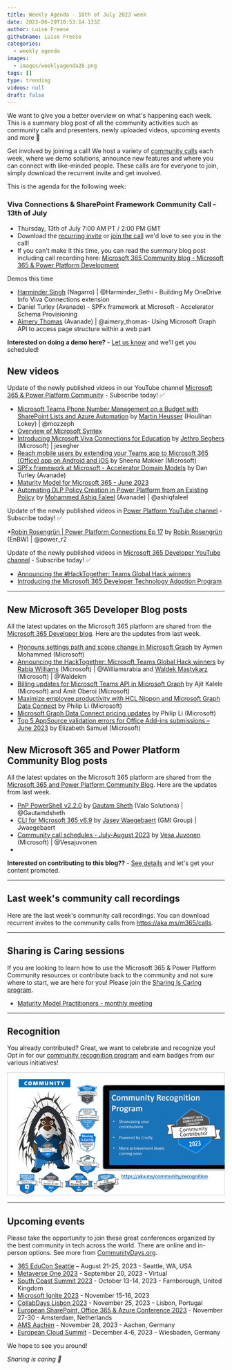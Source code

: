 ```yaml
---
title: Weekly Agenda - 10th of July 2023 week
date: 2023-06-29T10:53:14.133Z
author: Luise Freese
githubname: Luise Freese
categories:
  - weekly agenda
images:
  - images/weeklyagenda28.png
tags: []
type: trending
videos: null
draft: false
---
```


We want to give you a better overview on what's happening each week. This is a summary blog post of all the community activities such as community calls and presenters, newly uploaded videos, upcoming events and more 🚀

Get involved by joining a call! We host a variety of [community calls](https://aka.ms/community/calls) each week, where we demo solutions, announce new features and where you can connect with like-minded people. These calls are for everyone to join, simply download the recurrent invite and get involved.

This is the agenda for the following week:

### Viva Connections & SharePoint Framework Community Call - 13th of July

* Thursday, 13th of July 7:00 AM PT / 2:00 PM GMT
* Download the [recurring invite](https://aka.ms/spdev-sig-call) or [join the call](https://aka.ms/spdev-sig-call-join) we'd love to see you in the call!
* If you can't make it this time, you can read the summary blog post including call recording here: [Microsoft 365 Community blog - Microsoft 365 & Power Platform Development](https://pnp.github.io/blog/categories/microsoft-365-and-power-platform-development-community-call/)

Demos this time

* [Harminder Singh](https://twitter.com/Harminder_Sethi) (Nagarro) | @Harminder_Sethi - Building My OneDrive Info Viva Connections extension
* Daniel Turley (Avanade) - SPFx framework at Microsoft - Accelerator Schema Provisioning
* [Aimery Thomas](https://twitter.com/aimery_thomas)  (Avanade) | @aimery_thomas- Using Microsoft Graph API to access page structure within a web part


**Interested on doing a demo here?** - [Let us know](https://aka.ms/community/request/demo) and we'll get you scheduled!



## New videos 

Update of the newly published videos in our YouTube channel [Microsoft 365 & Power Platform Community](https://www.youtube.com/channel/UC_mKdhw-V6CeCM7gTo_Iy7w) - Subscribe today! ✅

* [Microsoft Teams Phone Number Management on a Budget with SharePoint Lists and Azure Automation](https://www.youtube.com/watch?v=9eskg4i8e1A&t=5s) by [Martin Heusser](https://twitter.com/mozzeph) (Houlihan Lokey) | @mozzeph
* [Overview of Microsoft Syntex](https://www.youtube.com/watch?v=Pf4BixVRTrE)
* [Introducing Microsoft Viva Connections for Education](https://www.youtube.com/watch?v=4kjQJF_IK-g&t=6s) by [Jethro Seghers](https://github.com/jesegher) (Microsoft) | jesegher
* [Reach mobile users by extending your Teams app to Microsoft 365 (Office) app on Android and iOS](https://www.youtube.com/watch?v=8fPeZSJTYj4&t=12s) by Sheena Makker (Microsoft)
* [SPFx framework at Microsoft - Accelerator Domain Models](https://www.youtube.com/watch?v=c5Pa_HXQNwA&t=8s) by Dan Turley (Avanade)
* [Maturity Model for Microsoft 365 - June 2023](https://www.youtube.com/watch?v=TgpWJ4YaEp4&t=7s)
* [Automating DLP Policy Creation in Power Platform from an Existing Policy](https://www.youtube.com/watch?v=0_os6BMy20k&t=284s) by [Mohammed Ashiq Faleel](https://twitter.com/AshiqFaleel) (Avanade) | @ashiqfaleel

Update of the newly published videos in [Power Platform YouTube channel](https://www.youtube.com/@mspowerplatform) - Subscribe today! ✅

*[Robin Rosengrün | Power Platform Connections Ep 17](https://www.youtube.com/watch?v=ewwsMT1DT_A&t=91s) by [Robin Rosengrün](https://twitter.com/power_r2) (EnBW) | @power_r2

Update of the newly published videos in [Microsoft 365 Developer YouTube channel](https://www.youtube.com/@Microsoft365Developer) - Subscribe today! ✅

* [Announcing the #HackTogether: Teams Global Hack winners](https://www.youtube.com/watch?v=J57sR-QZsic)
* [Introducing the Microsoft 365 Developer Technology Adoption Program](https://www.youtube.com/watch?v=7RDlz9jDM7I)

---

## New Microsoft 365 Developer Blog posts

All the latest updates on the Microsoft 365 platform are shared from the [Microsoft 365 Developer blog](https://devblogs.microsoft.com/microsoft365dev/). Here are the updates from last week.

* [Pronouns settings path and scope change in Microsoft Graph](https://devblogs.microsoft.com/microsoft365dev/pronouns-settings-path-and-scope-change-in-microsoft-graph/) by Aymen Mohammed (Microsoft)
* [Announcing the HackTogether: Microsoft Teams Global Hack winners](https://devblogs.microsoft.com/microsoft365dev/announcing-the-hacktogether-microsoft-teams-global-hack-winners/) by [Rabia Williams](https://twitter.com/williamsrabia) (Microsoft) | @Williamsrabia and  [Waldek Mastykarz](https://twitter.com/waldekm) (Microsoft) | @Waldekm
* [Billing updates for Microsoft Teams API in Microsoft Graph](https://devblogs.microsoft.com/microsoft365dev/billing-updates-for-microsoft-teams-api-in-microsoft-graph/) by Ajit Kalele (Microsoft) and Amit Oberoi (Microsoft)
* [Maximize employee productivity with HCL Nippon and Microsoft Graph Data Connect](https://devblogs.microsoft.com/microsoft365dev/maximize-employee-productivity-with-hcl-nippon-and-microsoft-graph-data-connect/) by Philip Li (Microsoft)
* [Microsoft Graph Data Connect pricing updates](https://devblogs.microsoft.com/microsoft365dev/microsoft-graph-data-connect-pricing-updates-2/) by Philip Li (Microsoft)
* [Top 5 AppSource validation errors for Office Add-ins submissions – June 2023](https://devblogs.microsoft.com/microsoft365dev/top-5-appsource-validation-errors-for-office-add-ins-submissions-june-2023/) by Elizabeth Samuel (Microsoft)

## New Microsoft 365 and Power Platform Community Blog posts

All the latest updates on the Microsoft 365 platform are shared from the [Microsoft 365 and Power Platform Community Blog](https://pnp.github.io/blog/). Here are the updates from last week.

* [PnP PowerShell v2.2.0](https://pnp.github.io/blog/pnp-powershell/pnp-powershell-v2-2-0/) by [Gautam Sheth](https://twitter.com/gautamdsheth) (Valo Solutions) | @Gautamdsheth
* [CLI for Microsoft 365 v6.9](https://pnp.github.io/blog/cli-for-microsoft-365/cli-for-microsoft-365-v6-9/) by [Jasey Waegebaert](https://github.com/Jwaegebaert) (GMI Group) | Jwaegebaert
* [Community call schedules - July-August 2023](https://pnp.github.io/blog/post/2023-07-call-summer-schedule/) by [Vesa Juvonen](https://twitter.com/vesajuvonen) (Microsoft) | @Vesajuvonen
* 

**Interested on contributing to this blog??** - [See details](https://pnp.github.io/blog/post/contribute-blog/) and let's get your content promoted.

---

## Last week's community call recordings

Here are the last week's community call recordings. You can download recurrent invites to the community calls from https://aka.ms/m365/calls.

---

## Sharing is Caring sessions

If you are looking to learn how to use the Microsoft 365 & Power Platform Community resources or contribute back to the community and not sure where to start, we are here for you! Please join the [Sharing Is Caring program](https://pnp.github.io/sharing-is-caring/).

* [Maturity Model Practitioners - monthly meeting](https://aka.ms/mm4m365/invite)

---

## Recognition

You already contributed? Great, we want to celebrate and recognize you! Opt in for our [community recognition program](https://pnp.github.io/recognitionprogram/) and earn badges from our various initiatives! 

![together-221201.png](images/community-recognization-program.png)

---

## Upcoming events

Please take the opportunity to join these great conferences organized by the best community in tech across the world. There are online and in-person options. See more from [CommunityDays.org](https://www.communitydays.org/).

* [365 EduCon Seattle](https://365educon.com/Seattle/) – August 21-25, 2023 - Seattle, WA, USA
* [Metaverse One 2023](https://www.communitydays.org/event/2023-09-20/metaverse-one-2023) - September 20, 2023 - Virtual
* [South Coast Summit 2023](https://www.southcoastsummit.com/) - October 13-14, 2023 - Farnborough, United Kingdom
* [Microsoft Ignite 2023](https://ignite.microsoft.com/) - November 15-16, 2023
* [CollabDays Lisbon 2023](https://www.collabdays.org/2023-lisbon/) - November 25, 2023 - Lisbon, Portugal
* [European SharePoint, Office 365 & Azure Conference 2023](https://www.sharepointeurope.com/) - November 27-30 - Amsterdam, Netherlands
* [AMS Aachen](https://www.communitydays.org/event/2023-11-28/ams-aachen) - November 28, 2023 - Aachen, Germany
* [European Cloud Summit](https://www.cloudsummit.eu/) - December 4-6, 2023 - Wiesbaden, Germany

We hope to see you around!

_Sharing is caring 🧡_
